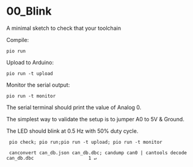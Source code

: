 # 00_Blink

A minimal sketch to check that your toolchain

Compile:

    pio run

Upload to Arduino:

    pio run -t upload


Monitor the serial output:

    pio run -t monitor

The serial terminal should print the value of Analog 0.

The simplest way to validate the setup is to jumper A0 to 5V & Ground.


The LED should blink at 0.5 Hz with 50% duty cycle.

     pio check; pio run;pio run -t upload; pio run -t monitor

     canconvert can_db.json can_db.dbc; candump can0 | cantools decode can_db.dbc                    1 ↵
